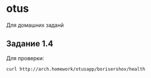 # otus
Для домашних заданй
## Задание 1.4
Для проверки:
```
curl http://arch.homework/otusapp/borisershov/health
```
